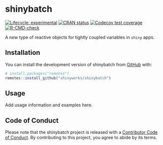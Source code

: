 
<!-- README.md is generated from README.Rmd. Please edit that file -->

# shinybatch

<!-- badges: start -->

[![Lifecycle:
experimental](https://img.shields.io/badge/lifecycle-experimental-orange.svg)](https://lifecycle.r-lib.org/articles/stages.html#experimental)
[![CRAN
status](https://www.r-pkg.org/badges/version/shinybatch)](https://CRAN.R-project.org/package=shinybatch)
[![Codecov test
coverage](https://codecov.io/gh/shinyworks/shinybatch/graph/badge.svg)](https://app.codecov.io/gh/shinyworks/shinybatch)
[![R-CMD-check](https://github.com/shinyworks/shinybatch/actions/workflows/R-CMD-check.yaml/badge.svg)](https://github.com/shinyworks/shinybatch/actions/workflows/R-CMD-check.yaml)
<!-- badges: end -->

A new type of reactive objects for tightly coupled variables in `shiny`
apps.

## Installation

You can install the development version of shinybatch from
[GitHub](https://github.com/) with:

``` r
# install.packages("remotes")
remotes::install_github("shinyworks/shinybatch")
```

## Usage

Add usage information and examples here.

## Code of Conduct

Please note that the shinybatch project is released with a [Contributor
Code of
Conduct](https://shinyworks.github.io/shinybatch/CODE_OF_CONDUCT.html).
By contributing to this project, you agree to abide by its terms.
